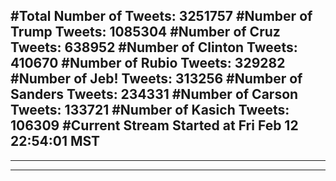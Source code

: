 #Total Number of Tweets: 3251757 
#Number of Trump Tweets: 1085304
#Number of Cruz Tweets: 638952
#Number of Clinton Tweets: 410670
#Number of Rubio Tweets: 329282
#Number of Jeb! Tweets: 313256
#Number of Sanders Tweets: 234331
#Number of Carson Tweets: 133721
#Number of Kasich Tweets: 106309
#Current Stream Started at Fri Feb 12 22:54:01 MST
---
---
---
